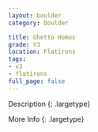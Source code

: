 ```yaml
---
layout: boulder
category: boulder

title: Ghetto Homos
grade: V3
location: Flatirons
tags:
- v3
- flatirons
full_page: false
---
```



Description
{: .largetype}


More Info
{: .largetype}

